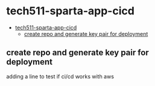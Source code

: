 # tech511-sparta-app-cicd

- [tech511-sparta-app-cicd](#tech511-sparta-app-cicd)
  - [create repo and generate key pair for deployment](#create-repo-and-generate-key-pair-for-deployment)

## create repo and generate key pair for deployment

adding a line to test if ci/cd works with aws
